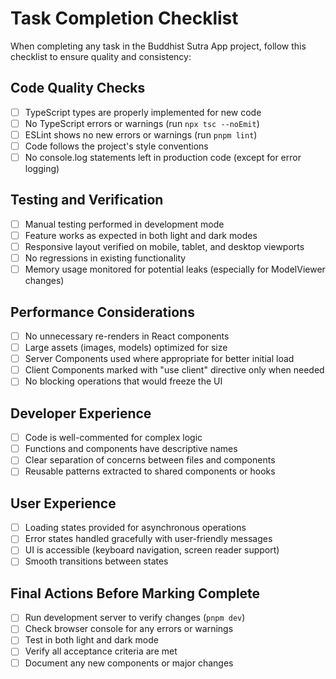 # Task Completion Checklist

When completing any task in the Buddhist Sutra App project, follow this checklist to ensure quality and consistency:

## Code Quality Checks
- [ ] TypeScript types are properly implemented for new code
- [ ] No TypeScript errors or warnings (run `npx tsc --noEmit`)
- [ ] ESLint shows no new errors or warnings (run `pnpm lint`)
- [ ] Code follows the project's style conventions
- [ ] No console.log statements left in production code (except for error logging)

## Testing and Verification
- [ ] Manual testing performed in development mode
- [ ] Feature works as expected in both light and dark modes
- [ ] Responsive layout verified on mobile, tablet, and desktop viewports
- [ ] No regressions in existing functionality
- [ ] Memory usage monitored for potential leaks (especially for ModelViewer changes)

## Performance Considerations
- [ ] No unnecessary re-renders in React components
- [ ] Large assets (images, models) optimized for size
- [ ] Server Components used where appropriate for better initial load
- [ ] Client Components marked with "use client" directive only when needed
- [ ] No blocking operations that would freeze the UI

## Developer Experience
- [ ] Code is well-commented for complex logic
- [ ] Functions and components have descriptive names
- [ ] Clear separation of concerns between files and components
- [ ] Reusable patterns extracted to shared components or hooks

## User Experience
- [ ] Loading states provided for asynchronous operations
- [ ] Error states handled gracefully with user-friendly messages
- [ ] UI is accessible (keyboard navigation, screen reader support)
- [ ] Smooth transitions between states

## Final Actions Before Marking Complete
- [ ] Run development server to verify changes (`pnpm dev`)
- [ ] Check browser console for any errors or warnings
- [ ] Test in both light and dark mode
- [ ] Verify all acceptance criteria are met
- [ ] Document any new components or major changes